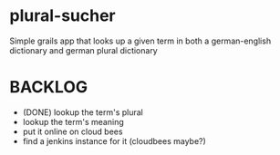 plural-sucher
=============

Simple grails app that looks up a given term in both a german-english dictionary and german plural dictionary


BACKLOG
======

- (DONE) lookup the term's plural
- lookup the term's meaning 
- put it online on cloud bees
- find a jenkins instance for it (cloudbees maybe?)  